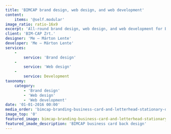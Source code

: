 ```yaml
---
title: 'BIMCAP brand design, web design, and web development'
content:
    items: '@self.modular'
image_ratio: ratio-16x9
excerpt: 'All-round brand design, web design, and web development for BIMCAP, an international BIM company.'
client: 'BIM-CAP Zrt.'
designer: 'Me – Márton Lente'
developer: 'Me – Márton Lente'
services:
    -
        service: 'Brand design'
    -
        service: 'Web design'
    -
        service: Development
taxonomy:
    category:
        - 'Brand design'
        - 'Web design'
        - 'Web development'
date: '01-01-2016 00:00'
media_order: 'bimcap-branding-business-card-and-letterhead-stationary-design-1.jpg,bimcap-branding-business-card-and-letterhead-stationary-design-3.jpg,bimcap-branding-trifold-brochure-stationary-design-1.jpg'
image_top: '0'
featured_image: bimcap-branding-business-card-and-letterhead-stationary-design-1.jpg
featured_imade_description: 'BIMCAP business card back design'
---
```


